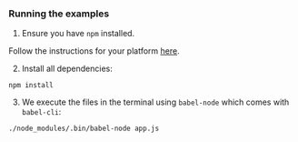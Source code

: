 ### Running the examples

1. Ensure you have `npm` installed.

Follow the instructions for your platform [here](https://github.com/npm/npm).

2. Install all dependencies:

````
npm install
````

3. We execute the files in the terminal using `babel-node` which comes with `babel-cli`:

````
./node_modules/.bin/babel-node app.js
````
